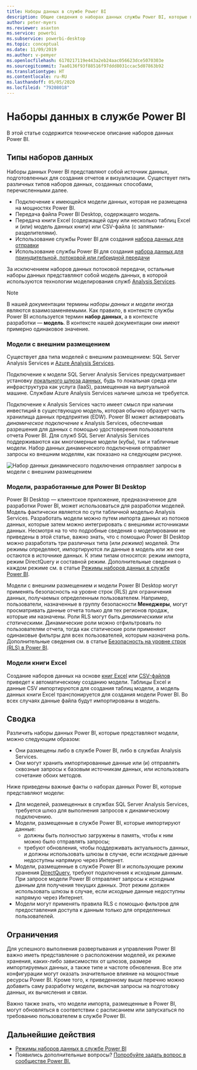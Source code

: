 ```yaml
---
title: Наборы данных в службе Power BI
description: Общие сведения о наборах данных службы Power BI, которые представляют источник данных для создания отчетов и визуализации.
author: peter-myers
ms.reviewer: asaxton
ms.service: powerbi
ms.subservice: powerbi-desktop
ms.topic: conceptual
ms.date: 11/09/2019
ms.author: v-pemyer
ms.openlocfilehash: 6170217119e443a2eb24aac056623dce5070303e
ms.sourcegitcommit: 7aa0136f93f88516f97ddd8031ccac5d07863b92
ms.translationtype: HT
ms.contentlocale: ru-RU
ms.lasthandoff: 05/05/2020
ms.locfileid: "79208018"
---
```

# <a name="datasets-in-the-power-bi-service"></a>Наборы данных в службе Power BI

В этой статье содержится техническое описание наборов данных Power BI.

## <a name="dataset-types"></a>Типы наборов данных

Наборы данных Power BI представляют собой источник данных, подготовленных для создания отчетов и визуализации. Существует пять различных типов наборов данных, созданных способами, перечисленными далее.

- Подключение к имеющейся модели данных, которая не размещена на мощностях Power BI.
- Передача файла Power BI Desktop, содержащего модель.
- Передача книги Excel (содержащей одну или несколько таблиц Excel и (или) модель данных книги) или CSV-файла (с запятыми-разделителями).
- Использование службы Power BI для создания [набора данных для отправки](developer/automation/walkthrough-push-data.md)
- Использование службы Power BI для создания [набора данных для принудительной, потоковой или гибридной передачи](service-real-time-streaming.md)

За исключением наборов данных потоковой передачи, остальные наборы данных представляют собой модель данных, в которой используются технологии моделирования служб [Analysis Services](/analysis-services/analysis-services-overview).

> [!NOTE]
> В нашей документации термины _наборы данных_ и _модели_ иногда являются взаимозаменяемыми. Как правило, в контексте службы Power BI используется термин **набор данных**, а в контексте разработки — **модель**. В контексте нашей документации они имеют примерно одинаковое значение.

### <a name="external-hosted-models"></a>Модели с внешним размещением

Существует два типа моделей с внешним размещением: SQL Server Analysis Services и [Azure Analysis Services](/azure/analysis-services/analysis-services-overview).

Подключение к модели SQL Server Analysis Services предусматривает установку [локального шлюза данных](service-gateway-onprem.md), будь то локальная среда или инфраструктура как услуга (IaaS), размещенная на виртуальной машине. Службам Azure Analysis Services наличие шлюза не требуется.

Подключение к Analysis Services часто имеет смысл при наличии инвестиций в существующую модель, которая обычно образует часть хранилища данных предприятия (EDW). Power BI может активировать _динамическое подключение_ к Analysis Services, обеспечивая разрешения для данных с помощью удостоверения пользователя отчета Power BI. Для служб SQL Server Analysis Services поддерживаются как многомерные модели (кубы), так и табличные модели. Набор данных динамического подключения отправляет запросы ко внешним моделям, как показано на следующем рисунке.

![Набор данных динамического подключения отправляет запросы в модели с внешним размещением](media/service-datasets-understand/live-connection-dataset.png)

### <a name="power-bi-desktop-developed-models"></a>Модели, разработанные для Power BI Desktop

Power BI Desktop — клиентское приложение, предназначенное для разработки Power BI, может использоваться для разработки моделей. Модель фактически является по сути табличной моделью Analysis Services. Разработать модели можно путем импорта данных из потоков данных, которые затем можно интегрировать с внешними источниками данных. Несмотря на то что подробные сведения о моделировании не приведены в этой статье, важно знать, что с помощью Power BI Desktop можно разработать три различных типа (или _режима_) моделей. Эти режимы определяют, импортируются ли данные в модель или же они остаются в источнике данных. К этим типам относятся: режим импорта, режим DirectQuery и составной режим. Дополнительные сведения о каждом режиме см. в статье [Режимы наборов данных в службе Power BI](service-dataset-modes-understand.md).

Модели с внешним размещением и модели Power BI Desktop могут применять безопасность на уровне строк (RLS) для ограничения данных, получаемых определенным пользователем. Например, пользователи, назначенные в группу безопасности **Менеджеры**, могут просматривать данные отчета только для тех регионов продаж, которые им назначены. Роли RLS могут быть _динамическими_ или _статическими_. Динамические роли можно отфильтровать по пользователям отчета, тогда как статические роли применяют одинаковые фильтры для всех пользователей, которым назначена роль. Дополнительные сведения см. в статье [Безопасность на уровне строк (RLS) в Power BI](service-admin-rls.md).

### <a name="excel-workbook-models"></a>Модели книги Excel

Создание наборов данных на основе [книг Excel](service-excel-workbook-files.md) или [CSV-файлов](service-comma-separated-value-files.md) приведет к автоматическому созданию модели. Таблицы Excel и данные CSV импортируются для создания таблиц модели, а модель данных книги Excel транспонируется для создания модели Power BI. Во всех случаях данные файла будут импортированы в модель.

## <a name="summary"></a>Сводка

Различить наборы данных Power BI, которые представляют модели, можно следующим образом:

- Они размещены либо в службе Power BI, либо в службах Analysis Services.
- Они могут хранить импортированные данные или (и) отправлять сквозные запросы к базовым источникам данных, или использовать сочетание обоих методов.

Ниже приведены важные факты о наборах данных Power BI, которые представляют модели:

- Для моделей, размещенных в службах SQL Server Analysis Services, требуется шлюз для выполнения запросов к динамическому подключению.
- Модели, размещенные в службе Power BI, которые импортируют данные:
  - должны быть полностью загружены в память, чтобы к ним можно было отправлять запросы;
  - требуют обновления, чтобы поддерживать актуальность данных, и должны использовать шлюзы в случае, если исходные данные недоступны напрямую через Интернет.
- Модели, размещенные в службе Power BI и использующие режим хранения [DirectQuery](desktop-directquery-about.md), требуют подключения к исходным данным. При запросе модели Power BI отправляет запросы к исходным данным для получения текущих данных. Этот режим должен использовать шлюзы в случае, если исходные данные недоступны напрямую через Интернет.
- Модели могут применять правила RLS с помощью фильтров для предоставления доступа к данным только для определенных пользователей.

## <a name="considerations"></a>Ограничения

Для успешного выполнения развертывания и управления Power BI важно иметь представление о расположении моделей, их режиме хранения, каких-либо зависимостях от шлюзов, размере импортируемых данных, а также типе и частоте обновления. Все эти конфигурации могут оказать значительное влияние на мощностные ресурсы Power BI. Кроме того, к приведенному выше перечню можно добавить саму разработку модели, включая запросы на подготовку данных, их вычисления и связи.

Важно также знать, что модели импорта, размещенные в Power BI, могут обновляться в соответствии с расписанием или запускаться по требованию пользователем в службе Power BI.

## <a name="next-steps"></a>Дальнейшие действия

- [Режимы наборов данных в службе Power BI](service-dataset-modes-understand.md)
- Появились дополнительные вопросы? [Попробуйте задать вопрос в сообществе Power BI.](https://community.powerbi.com/)

